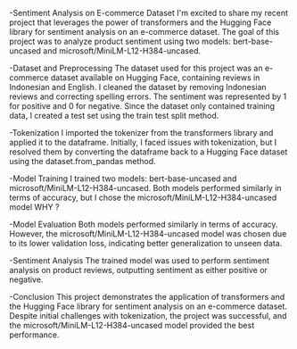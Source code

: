 -Sentiment Analysis on E-commerce Dataset
I'm excited to share my recent project that leverages the power of transformers and the Hugging Face library for sentiment analysis on an e-commerce dataset. The goal of this project was to analyze product sentiment using two models: bert-base-uncased and microsoft/MiniLM-L12-H384-uncased.

-Dataset and Preprocessing
The dataset used for this project was an e-commerce dataset available on Hugging Face, containing reviews in Indonesian and English. I cleaned the dataset by removing Indonesian reviews and correcting spelling errors. The sentiment was represented by 1 for positive and 0 for negative. Since the dataset only contained training data, I created a test set using the train test split method.

-Tokenization
I imported the tokenizer from the transformers library and applied it to the dataframe. Initially, I faced issues with tokenization, but I resolved them by converting the dataframe back to a Hugging Face dataset using the dataset.from_pandas method.

-Model Training
I trained two models: bert-base-uncased and microsoft/MiniLM-L12-H384-uncased. Both models performed similarly in terms of accuracy, but I chose the microsoft/MiniLM-L12-H384-uncased model WHY ?

-Model Evaluation
Both models performed similarly in terms of accuracy. However, the microsoft/MiniLM-L12-H384-uncased model was chosen due to its lower validation loss, indicating better generalization to unseen data.

-Sentiment Analysis
The trained model was used to perform sentiment analysis on product reviews, outputting sentiment as either positive or negative.

-Conclusion
This project demonstrates the application of transformers and the Hugging Face library for sentiment analysis on an e-commerce dataset. Despite initial challenges with tokenization, the project was successful, and the microsoft/MiniLM-L12-H384-uncased model provided the best performance.
